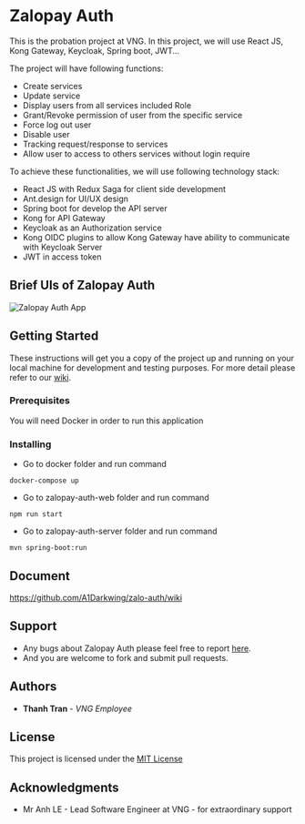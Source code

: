# Zalopay Auth

This is the probation project at VNG. In this project, we will use React JS, Kong Gateway, Keycloak, Spring boot, JWT...

The project will have following functions:

- Create services
- Update service
- Display users from all services included Role
- Grant/Revoke permission of user from the specific service
- Force log out user
- Disable user
- Tracking request/response to services
- Allow user to access to others services without login require

To achieve these functionalities, we will use following technology stack:

- React JS with Redux Saga for client side development
- Ant.design for UI/UX design
- Spring boot for develop the API server
- Kong for API Gateway
- Keycloak as an Authorization service
- Kong OIDC plugins to allow Kong Gateway have ability to communicate with Keycloak Server
- JWT in access token


## Brief UIs of Zalopay Auth

![Zalopay Auth App](https://github.com/A1Darkwing/zalo-auth/blob/master/documents/Zalo-Auth.gif)

## Getting Started

These instructions will get you a copy of the project up and running on your local machine for development and 
testing purposes. For more detail please refer to our [wiki](https://github.com/zalopay-oss/zalo-auth/wiki).

### Prerequisites

You will need Docker in order to run this application


### Installing

- Go to docker folder and run command 

```
docker-compose up
```

- Go to zalopay-auth-web folder and run command 

```
npm run start
```

- Go to zalopay-auth-server folder and run command 

```
mvn spring-boot:run
```

## Document

https://github.com/A1Darkwing/zalo-auth/wiki

## Support

- Any bugs about Zalopay Auth please feel free to report [here](https://github.com/A1Darkwing/zalo-auth/issues).
- And you are welcome to fork and submit pull requests.

## Authors

* **Thanh Tran** - *VNG Employee*

## License

This project is licensed under the [MIT License](https://github.com/A1Darkwing/zalo-auth/blob/master/LICENSE.md)

## Acknowledgments

* Mr Anh LE - Lead Software Engineer at VNG - for extraordinary support
